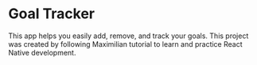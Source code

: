 # Goal Tracker
This app helps you easily add, remove, and track your goals. This project was created by following Maximilian tutorial to learn and practice React Native development.
